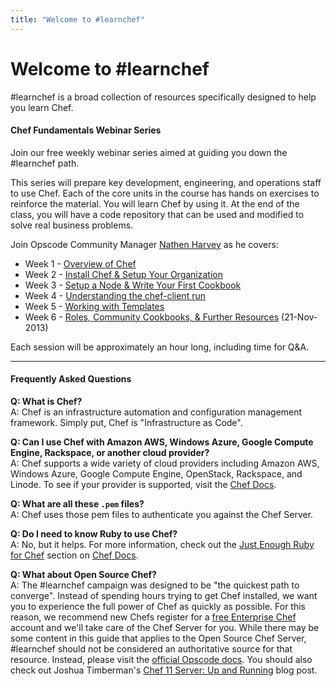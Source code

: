 ```yaml
---
title: "Welcome to #learnchef"
---
```


# Welcome to #learnchef
\#learnchef is a broad collection of resources specifically designed to help you learn Chef.

#### Chef Fundamentals Webinar Series
 Join our free weekly webinar series aimed at guiding you down the \#learnchef path.

This series will prepare key development, engineering, and operations staff to use Chef. Each of the core units in the course has hands on exercises to reinforce the material. You will learn Chef by using it. At the end of the class, you will have a code repository that can be used and modified to solve real business problems.

Join Opscode Community Manager [Nathen Harvey][nathenharvey-twitter] as he covers:

* Week 1 - [Overview of Chef][week1_webinar]
* Week 2 - [Install Chef & Setup Your Organization][week2_webinar]
* Week 3 - [Setup a Node & Write Your First Cookbook][week3_webinar]
* Week 4 - [Understanding the chef-client run][week4_webinar]
* Week 5 - [Working with Templates][week5_webinar]
* Week 6 - [Roles, Community Cookbooks, & Further Resources][week6_webinar] (21-Nov-2013)

Each session will be approximately an hour long, including time for Q&A.

- - -

#### Frequently Asked Questions

**Q: What is Chef?**<br>
A: Chef is an infrastructure automation and configuration management framework. Simply put, Chef is "Infrastructure as Code".

**Q: Can I use Chef with Amazon AWS, Windows Azure, Google Compute Engine, Rackspace, or another cloud provider?**<br>
A: Chef supports a wide variety of cloud providers including Amazon AWS, Windows Azure, Google Compute Engine, OpenStack, Rackspace, and Linode. To see if your provider is supported, visit the [Chef Docs][knife-plugins].

**Q: What are all these `.pem` files?**<br>
A: Chef uses those pem files to authenticate you against the Chef Server.

**Q: Do I need to know Ruby to use Chef?**<br>
A: No, but it helps. For more information, check out the [Just Enough Ruby for Chef](http://docs.opscode.com/just_enough_ruby_for_chef.html) section on [Chef Docs](http://docs.opscode.com).

**Q: What about Open Source Chef?**<br>
A: The #learnchef campaign was designed to be "the quickest path to converge". Instead of spending hours trying to get Chef installed, we want you to experience the full power of Chef as quickly as possible. For this reason, we recommend new Chefs register for a [free Enterprise Chef](http://www.opscode.com/enterprise-chef/) account and we'll take care of the Chef Server for you. While there may be some content in this guide that applies to the Open Source Chef Server, #learnchef should not be considered an authoritative source for that resource. Instead, please visit the [official Opscode docs](http://docs.opscode.com). You should also check out Joshua Timberman's [Chef 11 Server: Up and Running](http://www.opscode.com/blog/2013/03/11/chef-11-server-up-and-running/) blog post.

[knife-plugins]: http://docs.opscode.com/chef/knife_plugins.html
[nathenharvey-twitter]: http://twitter.com/nathenharvey
[week1_webinar]: screencasts/fundi-webinar-week-1/
[week2_webinar]: screencasts/fundi-webinar-week-2/
[week3_webinar]: screencasts/fundi-webinar-week-3/
[week4_webinar]: screencasts/fundi-webinar-week-4/
[week5_webinar]: screencasts/fundi-webinar-week-5/
[week6_webinar]: screencasts/fundi-webinar-week-6/
